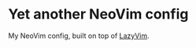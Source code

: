 # Yet another NeoVim config

My NeoVim config, built on top of [LazyVim](https://github.com/LazyVim/LazyVim).
